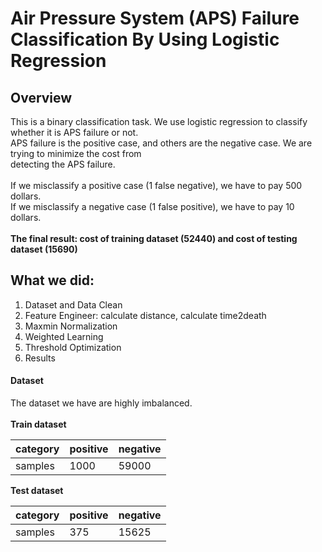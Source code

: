 # Air Pressure System (APS) Failure Classification By Using Logistic Regression

## Overview
This is a binary classification task. We use logistic regression to classify whether it is APS failure or not. <br>
APS failure is the positive case, and others are the negative case. We are trying to minimize the cost from <br> 
detecting the APS failure. <br>
<br>
If we misclassify a positive case (1 false negative), we have to pay 500 dollars. <br>
If we misclassify a negative case (1 false positive), we have to pay 10 dollars. <br>
<br>
**The final result: cost of training dataset (52440) and cost of testing dataset (15690)** <br>

## What we did:
1. Dataset and Data Clean
2. Feature Engineer: calculate distance, calculate time2death
3. Maxmin Normalization
4. Weighted Learning
5. Threshold Optimization
6. Results

#### Dataset
The dataset we have are highly imbalanced. <br>
<br>
**Train dataset**

category	| positive | 	negative
------|------------|-----------
samples | 1000 |	59000

**Test dataset**

category	| positive | 	negative
------|------------|-----------
samples | 375 |	15625
